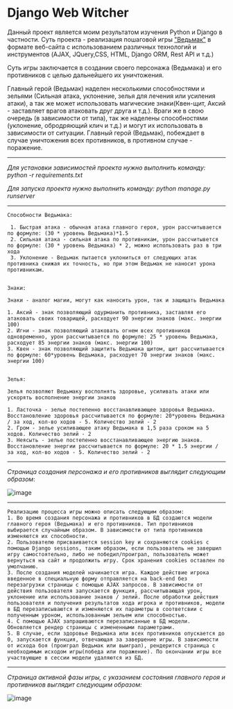# Django Web Witcher
 Данный проект является моим результатом изучения Python и Django в частности. Суть проекта - реализация пошаговой игры ["Ведьмак"](https://github.com/staywithme47/the_witcher_project) в формате веб-сайта с использованием различных технологий и инструментов (AJAX, JQuery,CSS, HTML, Django ORM, Rest API и т.д.)
 
 Суть игры заключается в создании своего персонажа (Ведьмака) и его противников с целью дальнейшего их уничтожения. 
 
 Главный герой (Ведьмак) наделен несколькими способностями и зельями (Сильная атака, уклонение, зелья для лечения или усиления атаки), а так же может использовать магические знаки(Квен-щит, Аксий - заставляет врагов атаковать друг друга и т.д.). Враги же в свою очередь (в зависимости от типа), так же наделены способностями (уклонение, обродряющий клич и т.д.) и могут их использовать в зависимости от ситуации. Главный герой (Ведьмак), побеждает в случае уничтожения всех противников, в противном случае - поражение.
 
 ---
  *Для установки зависимостей проекта нужно выполнить команду:  python -r requirements.txt* 
  
  *Для запуска проекта нужно выполнить команду:  python manage.py runserver*
 
 
 ---
 ```
 Способности Ведьмака:
 
  1. Быстрая атака - обычная атака главного героя, урон рассчитывается по формуле: (30 * уровень Ведьмака)*1.5
  2. Сильная атака - сильная атака по противникам, урон рассчитывется по формуле: (30 * уровень Ведьмака) * 2, можно использовать раз в три хода
  3. Уклонение - Ведьмак пытается уклониться от следующих атак противника снижая их точность, но при этом Ведьмак не наносит урона противникам.
 
 
 Знаки:
 
 Знаки - аналог магии, могут как наносить урон, так и защищать Ведьмака
 
 1. Аксий - знак позволяющий одурманить противника, заставляя его атаковать своих товарищей, расходует 90 энергии знаков (макс. энергии 100)
 2. Игни - знак позволяющий атаковать огнем всех противников одновременно, урон рассчитывается по формуле: 25 * уровень Ведьмака, расходует 85 энергии знаков (макс. энергии 100)
 3. Квен - знак позволяющий защитить Ведьмака щитом, щит рассчитывается по формуле: 60*уровень Ведьмака, расходует 70 энергии знаков (макс. энергии 100)
 
 
 Зелья:
 
 Зелья позволяют Ведьмаку восполнять здоровье, усиливать атаки или ускорять восполнение энергии знаков
 
 1. Ласточка - зелье постепенно восстанавливающее здоровья Ведьмака. Восстановление здоровья рассчитывается по формуле: 20*уровень Ведьмака / за ход, кол-во ходов - 5. Количество зелий - 2
 2. Гром - зелье усиливающее атаку Ведьмака в 1,5 раза сроком на 5 ходов. Количество зелий - 2
 3. Неясыть - зелье постепенно восстанавливающее энергию знаков. Восстановление энергии рассчитывается по формуле: 20 * 1.5 энергии / за ход, кол-во ходов - 5. Количество зелий - 2 
 ```
 ---
 
 
 *Страница создания персонажа и его противников выглядит следующим образом*:
 
 ![image](https://user-images.githubusercontent.com/69643765/154846515-8f04fce9-35b4-4a28-893f-710274d7654c.png)

 ---
 ```
 Реализацию процесса игры можно описать следующим образом:
 1. Во время создания персонажа и противников в БД создаются модели главного героя (Ведьмака) и его противников. Тип противников выбирается случайным образом. В зависимости от типа противников изменяются их способности.
 2. Пользователю присваивается session key и сохраняются cookies с помощью Django sessions, таким образом, если пользователь не завершил игру самостоятельно, либо не победил/проиграл, пользователь может вернуться на сайт и продолжить игру. Срок хранения cookies оставлен по умолчанию.
 3. После создания моделей начинается игра. Каждое действие игрока введенное в специальную форму отправляется на back-end без перезагрузки страницы с помощью AJAX запросов. В зависимости от действия пользователя запускается функция, рассчитывающая урон, уклонение или использование знаков / зелий. После обработки действия пользователя и получения результатов хода игрока и противников, модели в БД перезаписываются и изменяются их параметры в соответсвии с полученным уроном, использованным зельем или способностью.
 4. С помощью AJAX запрашиваются перезаписанные в БД модели. Обновляется рендер страницы с измененными параметрами.
 5. В случае, если здоровье Ведьмака или всех противников опускается до 0, запускается функция, отвечающая за завершение игры. В зависимости от исхода боя (проиграл Ведьмак или выиграл), рендерится страница с необходимым исходом игры(победа или поражение). По окончании игры все участвующие в сессии модели удаляются из БД.
 
 ```
 ---

*Страница активной фазы игры, с указанием состояния главного героя и противников выглядит следующим образом:*

![image](https://user-images.githubusercontent.com/69643765/154846561-1cb206a6-6c17-4725-a649-043b5f090347.png)
